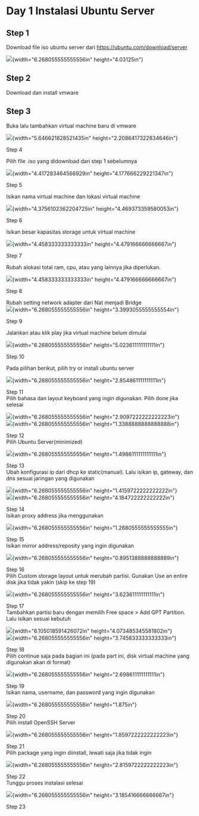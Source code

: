 # Day 1 Instalasi Ubuntu Server

## Step 1

Download file iso ubuntu server dari
<https://ubuntu.com/download/server>

![](./images/media/image1.png){width="6.268055555555556in"
height="4.03125in"}

## Step 2

Download dan install vmware

## Step 3

Buka lalu tambahkan virtual machine baru di vmware

![](./images/media/image2.png){width="5.646621828521435in"
height="2.2086417322834646in"}

Step 4

Pilih file .iso yang didownload dari step 1 sebelumnya

![](./images/media/image3.png){width="4.417283464566929in"
height="4.177666229221347in"}

Step 5

Isikan nama virtual machine dan lokasi virtual machine

![](./images/media/image4.png){width="4.3756102362204725in"
height="4.469373359580053in"}

Step 6

Isikan besar kapasitas storage untuk virtual machine

![](./images/media/image5.png){width="4.458333333333333in"
height="4.479166666666667in"}

Step 7

Rubah alokasi total ram, cpu, atau yang lainnya jika diperlukan.

![](./images/media/image6.png){width="4.458333333333333in"
height="4.479166666666667in"}

Step 8

Rubah setting network adapter dari Nat menjadi Bridge\
![](./images/media/image7.png){width="6.268055555555556in"
height="3.3993055555555554in"}

Step 9

Jalankan atau klik play jika virtual machine belum dimulai

![](./images/media/image8.png){width="6.268055555555556in"
height="5.023611111111111in"}

Step 10

Pada pilihan berikut, pilih try or install ubuntu server

![](./images/media/image9.png){width="6.268055555555556in"
height="2.854861111111111in"}

Step 11\
Pilih bahasa dan layout keyboard yang ingin digunakan. Pilih done jika
selesai

![](./images/media/image10.png){width="6.268055555555556in"
height="2.9097222222222223in"}\
![](./images/media/image11.png){width="6.268055555555556in"
height="1.3388888888888888in"}

Step 12\
Pilih Ubuntu Server(minimized)

![](./images/media/image12.png){width="6.268055555555556in"
height="1.4986111111111111in"}

Step 13\
Ubah konfigurasi ip dari dhcp ke static(manual). Lalu isikan ip,
gateway, dan dns sesuai jaringan yang digunakan

![](./images/media/image13.png){width="6.268055555555556in"
height="1.4159722222222222in"}\
![](./images/media/image14.png){width="6.268055555555556in"
height="4.184722222222222in"}

Step 14\
Isikan proxy address jika menggunakan

![](./images/media/image15.png){width="6.268055555555556in"
height="1.2680555555555555in"}

Step 15\
Isikan mirror address/reposity yang ingin digunakan

![](./images/media/image16.png){width="6.268055555555556in"
height="0.8951388888888889in"}

Step 16\
Pilih Custom storage layout untuk merubah partisi. Gunakan Use an entire
disk jika tidak yakin (skip ke step 19)

![](./images/media/image17.png){width="6.268055555555556in"
height="3.623611111111111in"}

Step 17\
Tambahkan partisi baru dengan memilih Free space \> Add GPT Partition.
Lalu isikan sesuai kebutuh

![](./images/media/image18.png){width="6.105018591426072in"
height="4.073485345581802in"}\
![](./images/media/image19.png){width="6.268055555555556in"
height="3.745833333333333in"}

Step 18\
Pilih continue saja pada bagian ini (pada part ini, disk virtual machine
yang digunakan akan di format)

![](./images/media/image20.png){width="6.268055555555556in"
height="2.698611111111111in"}

Step 19\
Isikan nama, username, dan password yang ingin digunakan

![](./images/media/image21.png){width="6.268055555555556in"
height="1.875in"}

Step 20\
Pilih install OpenSSH Server

![](./images/media/image22.png){width="6.268055555555556in"
height="1.8597222222222223in"}

Step 21\
Pilih package yang ingin diinstall, lewati saja jika tidak ingin

![](./images/media/image23.png){width="6.268055555555556in"
height="2.8159722222222223in"}

Step 22\
Tunggu proses instalasi selesai

![](./images/media/image24.png){width="6.268055555555556in"
height="3.185416666666667in"}

Step 23

